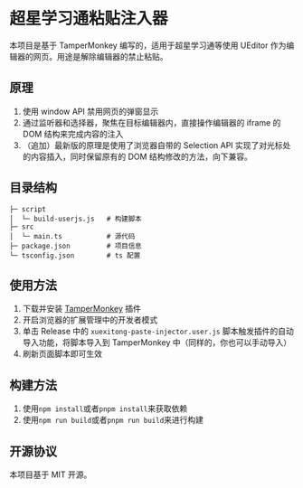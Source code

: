 # 超星学习通粘贴注入器

本项目是基于 TamperMonkey 编写的，适用于超星学习通等使用 UEditor 作为编辑器的网页。用途是解除编辑器的禁止粘贴。

## 原理

1. 使用 window API 禁用网页的弹窗显示
2. 通过监听器和选择器，聚焦在目标编辑器内，直接操作编辑器的 iframe 的 DOM 结构来完成内容的注入
3. （追加）最新版的原理是使用了浏览器自带的 Selection API 实现了对光标处的内容插入，同时保留原有的 DOM 结构修改的方法，向下兼容。

## 目录结构
```plaintext
├─ script
│  └─ build-userjs.js   # 构建脚本
├─ src
│  └─ main.ts           # 源代码
├─ package.json         # 项目信息
└─ tsconfig.json        # ts 配置
```

## 使用方法

1. 下载并安装 [TamperMonkey](https://www.tampermonkey.net/) 插件
2. 开启浏览器的扩展管理中的开发者模式
3. 单击 Release 中的 `xuexitong-paste-injector.user.js` 脚本触发插件的自动导入功能，将脚本导入到 TamperMonkey 中（同样的，你也可以手动导入）
4. 刷新页面脚本即可生效

## 构建方法

1. 使用`npm install`或者`pnpm install`来获取依赖
2. 使用`npm run build`或者`pnpm run build`来进行构建

## 开源协议

本项目基于 MIT 开源。

